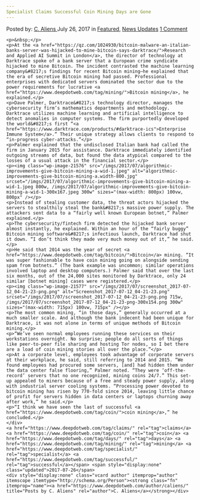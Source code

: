 ```yaml
---
Specialist Claims Successful Coin Mining Days are Gone
---
```

<article class="post-listing post-21570 post type-post status-publish format-standard has-post-thumbnail hentry  tag-claims tag-coin tag-days tag-mining tag-specialist tag-successful">
    <div class="post-inner">
        <span>Posted by: <a href="https://www.deepdotweb.com/author/caliens/" title="">C. Aliens </a></span>
    <span>July 26, 2017</span>
    <span>in <a href="https://www.deepdotweb.com/category/deepdot-news/" rel="category tag">Featured</a>, <a href="https://www.deepdotweb.com/category/news-updates/" rel="category tag">News Updates</a></span>
    <span><a href="https://www.deepdotweb.com/2017/07/26/specialist-claims-successful-coin-mining-days-gone/#comments">1 Comment</a></span>
    </p>
    <div class="clear"></div>
    
    <p>&nbsp;</p>
    <p>At the <a href="https://qz.com/1024930/bitcoin-malware-an-italian-banks-server-was-hijacked-to-mine-bitcoin-says-darktrace/">Research and Applied AI Summit in London</a>, the director of technology at Darktrace spoke of a bank server that a European crime syndicate hijacked to mine Bitcoin. The incident contrasted the machine learning company&#8217;s findings for recent Bitcoin mining—he explained that the era of secretive Bitcoin mining had passed. Professional enterprises with dedicated servers dominated the sector due to the power requirements for lucrative <a href="https://www.deepdotweb.com/tag/mining/">Bitcoin mining</a>, he explained.</p>
    <p>Dave Palmer, Darktrace&#8217;s technology director, manages the cybersecurity firm’s mathematics departments and methodology. Darktrace utilizes machine learning and artificial intelligence to detect anomalies in computer systems. The firm purportedly developed the world&#8217;s first “<a href="https://www.darktrace.com/products/#darktrace-ics">Enterprise Immune System</a>.” Their unique strategy allows clients to respond to “in-progress cyber-attacks.”</p>
    <p>Palmer explained that the undisclosed Italian bank had called the firm in January 2015 for assistance. Darktrace immediately identified outgoing streams of data, but found the data atypical compared to the losses of a usual attack in the financial sector.</p>
    <p><img class="wp-image-21576" src="/imgs/2017/07/algorithmic-improvements-give-bitcoin-mining-a-wid-1.jpeg" alt="algorithmic-improvements-give-bitcoin-mining-a.width-800.jpg" srcset="/imgs/2017/07/algorithmic-improvements-give-bitcoin-mining-a-wid-1.jpeg 800w, /imgs/2017/07/algorithmic-improvements-give-bitcoin-mining-a-wid-1-300x167.jpeg 300w" sizes="(max-width: 800px) 100vw, 800px" /></p>
    <p>Instead of stealing customer data, the threat actors hijacked the servers to stealthily steal the bank&#8217;s massive power supply. The attackers sent data to a “fairly well known European botnet,” Palmer explained.</p>
    <p>The cybersecurity/fintech firm detected the hijacked bank server almost instantly, he explained. Within an hour of the “fairly buggy” Bitcoin mining software&#8217;s infectious launch, Darktrace had shut it down. “I don’t think they made very much money out of it,” he said.</p>
    <p>He said that 2014 was the year of secret <a href="https://www.deepdotweb.com/tag/bitcoin/">Bitcoin</a> mining. “It was super fashionable to have coin mining going on alongside sending spam from botnets.” (The bank example was uncommon; similar operations involved laptop and desktop computers.) Palmer said that over the last six months, out of the 24,000 sites monitored by Darktrace, only 24 similar [botnet mining] cases were registered.</p>
    <p><img class="wp-image-21577" src="/imgs/2017/07/screenshot_2017-07-12_04-21-23-png.png" alt="Screenshot_2017-07-12_04-21-23.png" srcset="/imgs/2017/07/screenshot_2017-07-12_04-21-23-png.png 715w, /imgs/2017/07/screenshot_2017-07-12_04-21-23-png-300x154.png 300w" sizes="(max-width: 715px) 100vw, 715px" /></p>
    <p>The most common mining, “in those days,” generally occurred at a much smaller scale. And although the bank indecent had been unique for Darktrace, it was not alone in terms of unique methods of Bitcoin mining.</p>
    <p>“We’ve seen normal employees running these services on their workstations overnight. No surprise; people do all sorts of things like peer-to-peer file sharing and hosting Tor nodes, so I bet there are a load of coin mining stories all over the place.”</p>
    <p>At a corporate level, employees took advantage of corporate servers at their workplace, he said, still referring to 2014 and 2015. “We found employees had procured some servers, [and] had hidden them under the data center false flooring,” Palmer noted. “They were ‘off-the-record’ servers that no one recognized, mining coins 24/7.” This set-up appealed to miners because of a free and steady power supply, along with industrial server cooling systems. “Processing power devoted to bitcoin mining has risen by 770-fold since 2014, leaving little chance of profit for servers hidden in data centers or laptops churning away after work,” he said.</p>
    <p>“I think we have seen the last of successful <a href="https://www.deepdotweb.com/tag/coin/">coin mining</a>,” he concluded.</p>
    </div>
    <a href="https://www.deepdotweb.com/tag/claims/" rel="tag">claims</a> <a href="https://www.deepdotweb.com/tag/coin/" rel="tag">coin</a> <a href="https://www.deepdotweb.com/tag/days/" rel="tag">days</a> <a href="https://www.deepdotweb.com/tag/mining/" rel="tag">mining</a> <a href="https://www.deepdotweb.com/tag/specialist/" rel="tag">specialist</a> <a href="https://www.deepdotweb.com/tag/successful/" rel="tag">successful</a></span> <span style="display:none" class="updated">2017-07-26</span>
    <div style="display:none" class="vcard author" itemprop="author" itemscope itemtype="http://schema.org/Person"><strong class="fn" itemprop="name"><a href="https://www.deepdotweb.com/author/caliens/" title="Posts by C. Aliens" rel="author">C. Aliens</a></strong></div>
    
